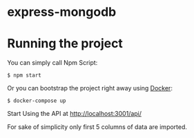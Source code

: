 # express-mongodb
 

# Running the project
You can simply call Npm Script:

```
$ npm start
```
Or you can bootstrap the project right away using [Docker](https://www.docker.com/):

```
$ docker-compose up
```
Start Using the API at [http://localhost:3001/api/](http://localhost:3001/api/)

For sake of simplicity only first 5 columns of data are imported.

